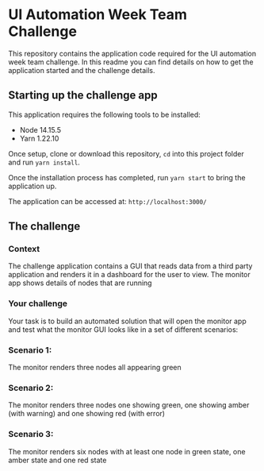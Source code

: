 # UI Automation Week Team Challenge
This repository contains the application code required for the UI automation week team challenge. In this readme you can find details on how to get the application started and the challenge details.

## Starting up the challenge app

This application requires the following tools to be installed:

* Node 14.15.5
* Yarn 1.22.10

Once setup, clone or download this repository, `cd` into this project folder and run `yarn install`.

Once the installation process has completed, run `yarn start` to bring the application up.

The application can be accessed at: `http://localhost:3000/`

## The challenge

### Context 
The challenge application contains a GUI that reads data from a third party application and renders it in a dashboard for the user to view. The monitor app shows details of nodes that are running 

### Your challenge

Your task is to build an automated solution that will open the monitor app and test what the monitor GUI looks like in a set of different scenarios:

### Scenario 1:

The monitor renders three nodes all appearing green

### Scenario 2:

The monitor renders three nodes one showing green, one showing amber (with warning) and one showing red (with error)

### Scenario 3: 

The monitor renders six nodes with at least one node in green state, one amber state and one red state

